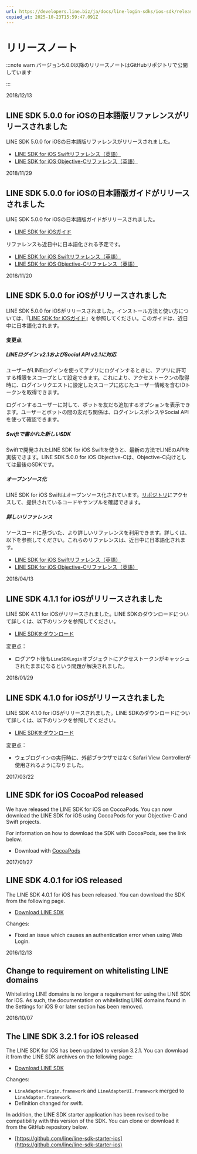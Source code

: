 ```yaml
---
url: https://developers.line.biz/ja/docs/line-login-sdks/ios-sdk/release-notes/
copied_at: 2025-10-23T15:59:47.091Z
---
```

# リリースノート

:::note warn
バージョン5.0.0以降のリリースノートはGitHubリポジトリで公開しています

:::

2018/12/13

## LINE SDK 5.0.0 for iOSの日本語版リファレンスがリリースされました

LINE SDK 5.0.0 for iOSの日本語版リファレンスがリリースされました。

*   [LINE SDK for iOS Swiftリファレンス（英語）](https://developers.line.biz/en/reference/ios-sdk-swift/)
*   [LINE SDK for iOS Objective-Cリファレンス（英語）](https://developers.line.biz/en/reference/ios-sdk-objc/)

2018/11/29

## LINE SDK 5.0.0 for iOSの日本語版ガイドがリリースされました

LINE SDK 5.0.0 for iOSの日本語版ガイドがリリースされました。

*   [LINE SDK for iOSガイド](https://developers.line.biz/ja/docs/line-login-sdks/ios-sdk/)

リファレンスも近日中に日本語化される予定です。

*   [LINE SDK for iOS Swiftリファレンス（英語）](https://developers.line.biz/en/reference/ios-sdk-swift/)
*   [LINE SDK for iOS Objective-Cリファレンス（英語）](https://developers.line.biz/en/reference/ios-sdk-objc/)

2018/11/20

## LINE SDK 5.0.0 for iOSがリリースされました

LINE SDK 5.0.0 for iOSがリリースされました。インストール方法と使い方については、『[LINE SDK for iOSガイド](https://developers.line.biz/ja/docs/line-login-sdks/ios-sdk/)』を参照してください。このガイドは、近日中に日本語化されます。

#### 変更点

##### LINEログイン v2.1およびSocial API v2.1に対応

ユーザーがLINEログインを使ってアプリにログインするときに、アプリに許可する権限をスコープとして設定できます。これにより、アクセストークンの取得時に、ログインリクエストに設定したスコープに応じたユーザー情報を含むIDトークンを取得できます。

ログインするユーザーに対して、ボットを友だち追加するオプションを表示できます。ユーザーとボットの間の友だち関係は、ログインレスポンスやSocial APIを使って確認できます。

##### Swiftで書かれた新しいSDK

Swiftで開発されたLINE SDK for iOS Swiftを使うと、最新の方法でLINEのAPIを実装できます。LINE SDK 5.0.0 for iOS Objective-Cは、Objective-C向けとしては最後のSDKです。

##### オープンソース化

LINE SDK for iOS Swiftはオープンソース化されています。[リポジトリ](https://github.com/line/line-sdk-ios-swift)にアクセスして、提供されているコードやサンプルを確認できます。

##### 詳しいリファレンス

ソースコードに基づいた、より詳しいリファレンスを利用できます。詳しくは、以下を参照してください。これらのリファレンスは、近日中に日本語化されます。

*   [LINE SDK for iOS Swiftリファレンス（英語）](https://developers.line.biz/en/reference/ios-sdk-swift/)
*   [LINE SDK for iOS Objective-Cリファレンス（英語）](https://developers.line.biz/en/reference/ios-sdk-objc/)

2018/04/13

## LINE SDK 4.1.1 for iOSがリリースされました

LINE SDK 4.1.1 for iOSがリリースされました。LINE SDKのダウンロードについて詳しくは、以下のリンクを参照してください。

*   [LINE SDKをダウンロード](https://developers.line.biz/ja/docs/downloads/)

変更点：

*   ログアウト後も`LineSDKLogin`オブジェクトにアクセストークンがキャッシュされたままになるという問題が解決されました。

2018/01/29

## LINE SDK 4.1.0 for iOSがリリースされました

LINE SDK 4.1.0 for iOSがリリースされました。LINE SDKのダウンロードについて詳しくは、以下のリンクを参照してください。

*   [LINE SDKをダウンロード](https://developers.line.biz/ja/docs/downloads/)

変更点：

*   ウェブログインの実行時に、外部ブラウザではなくSafari View Controllerが使用されるようになりました。

2017/03/22

## LINE SDK for iOS CocoaPod released

We have released the LINE SDK for iOS on CocoaPods. You can now download the LINE SDK for iOS using CocoaPods for your Objective-C and Swift projects.

For information on how to download the SDK with CocoaPods, see the link below.

*   Download with [CocoaPods](https://cocoapods.org/)

2017/01/27

## LINE SDK 4.0.1 for iOS released

The LINE SDK 4.0.1 for iOS has been released. You can download the SDK from the following page.

*   [Download LINE SDK](https://developers.line.biz/ja/docs/downloads/)

Changes:

*   Fixed an issue which causes an authentication error when using Web Login.

2016/12/13

## Change to requirement on whitelisting LINE domains

Whitelisting LINE domains is no longer a requirement for using the LINE SDK for iOS. As such, the documentation on whitelisting LINE domains found in the Settings for iOS 9 or later section has been removed.

2016/10/07

## The LINE SDK 3.2.1 for iOS released

The LINE SDK for iOS has been updated to version 3.2.1. You can download it from the LINE SDK archives on the following page:

*   [Download LINE SDK](https://developers.line.biz/ja/docs/downloads/)

Changes:

*   `LineAdapter+Login.framework` and `LineAdapterUI.framework` merged to `LineAdapter.framework`.
*   Definition changed for swift.

In addition, the LINE SDK starter application has been revised to be compatibility with this version of the SDK. You can clone or download it from the GitHub repository below.

*   [https://github.com/line/line-sdk-starter-ios](https://github.com/line/line-sdk-starter-ios)